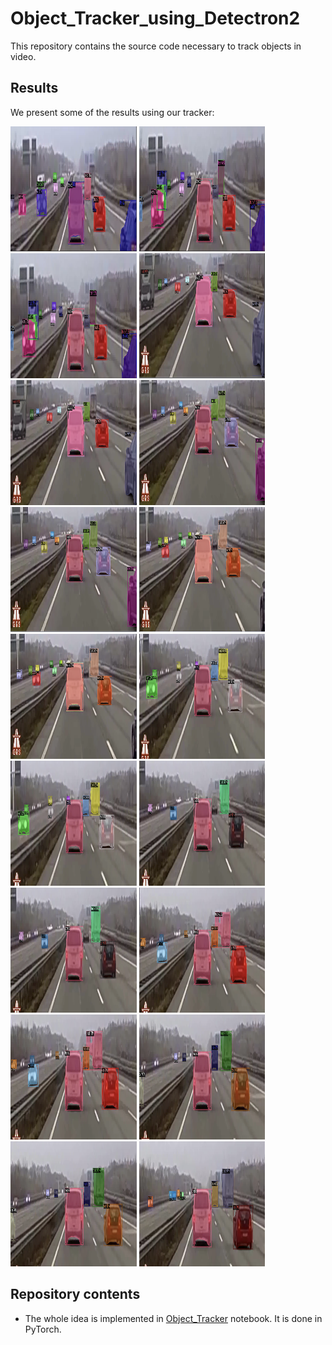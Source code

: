 # Object_Tracker_using_Detectron2
This repository contains the source code necessary to track objects in video.

## Results
We present some of the results using our tracker:
<p float="left">
  <img src="images/C_0.png" height="200 cm" width="40%" />
  <img src="images/C_1.png" height="200 cm" width="40%" />
  <img src="images/C_2.png" height="200 cm" width="40%" />
  <img src="images/C_3.png" height="200 cm" width="40%" />
  <img src="images/C_4.png" height="200 cm" width="40%" />
  <img src="images/C_5.png" height="200 cm" width="40%" />
  <img src="images/C_6.png" height="200 cm" width="40%" />
  <img src="images/C_7.png" height="200 cm" width="40%" />
  <img src="images/C_8.png" height="200 cm" width="40%" />
  <img src="images/C_9.png" height="200 cm" width="40%" />
  <img src="images/C_10.png" height="200 cm" width="40%" />
  <img src="images/C_11.png" height="200 cm" width="40%" />
  <img src="images/C_12.png" height="200 cm" width="40%" />
  <img src="images/C_13.png" height="200 cm" width="40%" />
  <img src="images/C_14.png" height="200 cm" width="40%" />
  <img src="images/C_15.png" height="200 cm" width="40%" />
  <img src="images/C_16.png" height="200 cm" width="40%" />
  <img src="images/C_17.png" height="200 cm" width="40%" />
</p>

## Repository contents
* The whole idea is implemented in [Object_Tracker](Object_Tracker.ipynb) notebook. It is done in PyTorch. 
